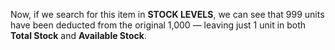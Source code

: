 Now, if we search for this item in **STOCK LEVELS**, we can see that 999 units have been deducted from the original 1,000 — leaving just 1 unit in both **Total Stock** and **Available Stock**.
